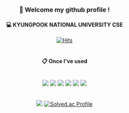 <div align="center"> 

###  👋 Welcome my github profile !

#### 💻 KYUNGPOOK NATIONAL UNIVERSITY CSE
[![Hits](https://hits.seeyoufarm.com/api/count/incr/badge.svg?url=https%3A%2F%2Fgithub.com%2Fseungzaee&count_bg=%2398B582&title_bg=%235B625A&icon=&icon_color=%23FFFFFF&title=hits&edge_flat=false)](https://hits.seeyoufarm.com)
<br/>
<br/>

#### 📋 Once I've used

<br/>

<img src="https://img.shields.io/badge/C-A8B9CC?style=for-the-badge&logo=C&logoColor=white">
<img src="https://img.shields.io/badge/C++-00599C?style=for-the-badge&logo=C++&logoColor=white">
<img src="https://img.shields.io/badge/Python-3776AB?style=for-the-badge&logo=Python&logoColor=white">
<img src="https://img.shields.io/badge/Java-007396.svg?&style=for-the-badge&logo=Java&logoColor=white">
<img src="https://img.shields.io/badge/Javascript-F7DF1E?style=for-the-badge&logo=Javascript&logoColor=white">
<img src="https://img.shields.io/badge/Github-181717?style=for-the-badge&logo=Github&logoColor=white">


<br/>
<br/>
<br/>


<img src="https://github-readme-stats.vercel.app/api/top-langs/?username=seungzaee&layout=compact">
<a href="https://solved.ac/kxm010122/">
  <img src="http://mazassumnida.wtf/api/v2/generate_badge?boj=kxm010122" alt="Solved.ac Profile" />
</a>

</div>

<!--
**seungzaee/seungzaee** is a ✨ _special_ ✨ repository because its `README.md` (this file) appears on your GitHub profile.

Here are some ideas to get you started:

- 🔭 I’m currently working on ...
- 🌱 I’m currently learning ...
- 👯 I’m looking to collaborate on ...
- 🤔 I’m looking for help with ...
- 💬 Ask me about ...
- 📫 How to reach me: ...
- 😄 Pronouns: ...
- ⚡ Fun fact: ...
-->
